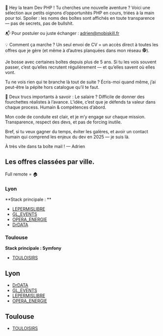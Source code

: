 🎯 Hey la team Dev PHP !
Tu cherches une nouvelle aventure ? Voici une sélection aux petits oignons d’opportunités PHP en cours, triées à la main pour toi.
Spoiler : les noms des boîtes sont affichés en toute transparence — pas de secrets, pas de bullshit.

📬 Pour postuler ou juste échanger : adrien@mobiskill.fr

💡 Comment ça marche ?
Un seul envoi de CV = un accès direct à toutes les offres que je gère (et même à d’autres planquées dans mon réseau 🕵️).

Je bosse avec certaines boîtes depuis plus de 5 ans. Si tu les vois souvent passer, c’est qu’elles recrutent régulièrement — et qu’elles savent où elles vont.

Tu ne vois rien qui te branche là tout de suite ? Écris-moi quand même, j’ai peut-être la pépite hors catalogue qu’il te faut.

💬 Deux trucs importants à savoir :
Le salaire ? Difficile de donner des fourchettes réalistes à l’avance. L’idée, c’est que je défends ta valeur dans chaque process. Humain & compétences d’abord.

Mon code de conduite est clair, et je m’y engage sur chaque mission. Transparence, respect des devs, et pas de forcing inutile.

Bref, si tu veux gagner du temps, éviter les galères, et avoir un contact humain qui comprend les enjeux du dev en 2025 — je suis là.

À très vite dans ta boîte mail !
— Adrien

## Les offres classées par ville.

Full remote = 🏠

### Lyon
**Stack principale : **
- [LEPERMISLIBRE](LEPERMISLIBRE.md)
- [GL_EVENTS](GL_EVENTS.md)
- [OPERA_ENERGIE](OPERA_ENERGIE.md)
- [DrDATA](DrDATA.md)


### Toulouse
**Stack principale : Symfony**
- [TOULOISIRS](TOULOISIRS.md)


## Lyon
- [DrDATA](DrDATA.md)
- [GL_EVENTS](GL_EVENTS.md)
- [LEPERMISLIBRE](LEPERMISLIBRE.md)
- [OPERA_ENERGIE](OPERA_ENERGIE.md)

## Toulouse
- [TOULOISIRS](TOULOISIRS.md)


